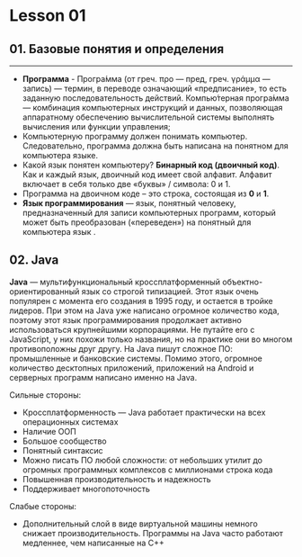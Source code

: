 # Lesson 01

## 01. Базовые понятия и определения
___
- **Программа** - Програ́мма (от греч. προ — пред, греч. γράμμα — запись) — термин, в переводе означающий «предписание», то есть заданную последовательность действий.
  Компью́терная програ́мма — комбинация компьютерных инструкций и данных, позволяющая аппаратному обеспечению вычислительной системы выполнять вычисления или функции управления;
- Компьютерную программу должен понимать компьютер. Следовательно, программа должна быть написана на понятном для компьютера языке. 
- Какой язык понятен компьютеру? **Бинарный код (двоичный код)**. 
Как и каждый язык, двоичный код имеет свой алфавит. Алфавит включает в себя только две «буквы» / символа: 0 и 1. 
- Программа на двоичном коде – это строка, состоящая из **0** и **1**.
- **Язык программирования** — язык, понятный человеку, предназначенный для записи компьютерных программ, который может быть преобразован («переведен») на понятный для компьютера язык .


## 02. Java

**Java** — мультифункциональный кроссплатформенный объектно-ориентированный язык  со строгой типизацией. 
Этот язык очень популярен с момента его создания в 1995 году, и остается в тройке лидеров. При этом на Java уже написано огромное количество кода, поэтому этот язык программирования 
продолжает активно использоваться крупнейшими корпорациями. Не путайте его с JavaScript, у них похожи только названия, но на практике они во многом противоположны друг другу.
На Java пишут сложное ПО: промышленные и банковские системы. Помимо этого, огромное количество десктопных приложений, приложений на Android и серверных программ написано именно на Java.

Сильные стороны:
- Кроссплатформенность — Java работает практически на всех операционных системах 
- Наличие ООП 
- Большое сообщество 
- Понятный синтаксис 
- Можно писать ПО любой сложности: от небольших утилит до огромных программных комплексов с миллионами строка кода 
- Повышенная производительность и надежность 
- Поддерживает многопоточность

Слабые стороны:
- Дополнительный слой в виде виртуальной машины немного снижает производительность. Программы на Java часто работают медленнее, чем написанные на С++ 

